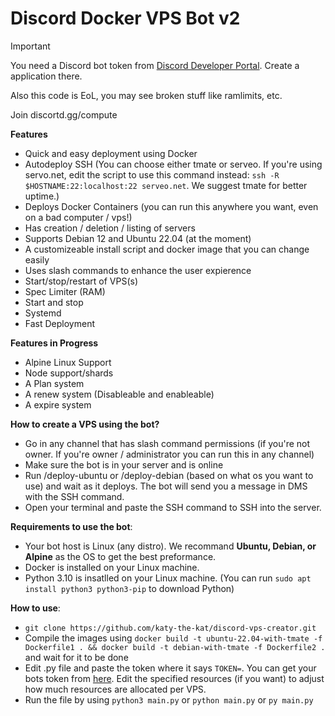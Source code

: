 # Discord Docker VPS Bot v2

> [!IMPORTANT]
>
> You need a Discord bot token from [Discord Developer Portal](https://discord.dev). Create a application there.
>
>  Also this code is EoL, you may see broken stuff like ramlimits, etc.
>
>  Join discortd.gg/compute


**Features**
- Quick and easy deployment using Docker
- Autodeploy SSH (You can choose either tmate or serveo. If you're using servo.net, edit the script to use this command instead:  `ssh -R $HOSTNAME:22:localhost:22 serveo.net`. We suggest tmate for better uptime.)
- Deploys Docker Containers (you can run this anywhere you want, even on a bad computer / vps!)
- Has creation / deletion / listing of servers
- Supports Debian 12 and Ubuntu 22.04 (at the moment)
- A customizeable install script and docker image that you can change easily
- Uses slash commands to enhance the user expierence
- Start/stop/restart of VPS(s)
- Spec Limiter (RAM)
- Start and stop
- Systemd
- Fast Deployment

**Features in Progress**
- Alpine Linux Support
- Node support/shards
- A Plan system
- A renew system (Disableable and enableable)
- A expire system

**How to create a VPS using the bot?**
- Go in any channel that has slash command permissions (if you're not owner. If you're owner / administrator you can run this in any channel)
- Make sure the bot is in your server and is online
- Run /deploy-ubuntu or /deploy-debian (based on what os you want to use) and wait as it deploys. The bot will send you a message in DMS with the SSH command.
- Open your terminal and paste the SSH command to SSH into the server.

**Requirements to use the bot**:
- Your bot host is Linux (any distro). We recommand **Ubuntu, Debian, or Alpine** as the OS to get the best preformance.
- Docker is installed on your Linux machine.
- Python 3.10 is insatlled on your Linux machine. (You can run `sudo apt install python3 python3-pip` to download Python)

**How to use**:
- `git clone https://github.com/katy-the-kat/discord-vps-creator.git`
- Compile the images using `docker build -t ubuntu-22.04-with-tmate -f Dockerfile1 . && docker build -t debian-with-tmate -f Dockerfile2 .` and wait for it to be done 
- Edit .py file and paste the token where it says `TOKEN=`. You can get your bots token from [here](https://discord.dev). Edit the specified resources (if you want) to adjust how much resources are allocated per VPS.
- Run the file by using `python3 main.py` or `python main.py` or `py main.py`
